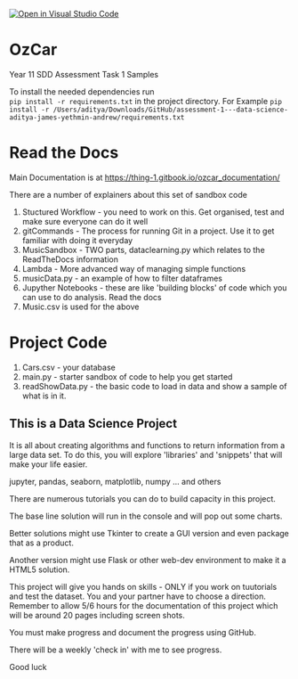 [![Open in Visual Studio Code](https://classroom.github.com/assets/open-in-vscode-c66648af7eb3fe8bc4f294546bfd86ef473780cde1dea487d3c4ff354943c9ae.svg)](https://classroom.github.com/online_ide?assignment_repo_id=10246316&assignment_repo_type=AssignmentRepo)
# OzCar
Year 11 SDD Assessment Task 1 Samples

To install the needed dependencies run  
`pip install -r requirements.txt`
in the project directory. For Example `pip install -r /Users/aditya/Downloads/GitHub/assessment-1---data-science-aditya-james-yethmin-andrew/requirements.txt`

# Read the Docs
Main Documentation is at https://thing-1.gitbook.io/ozcar_documentation/

There are a number of explainers about this set of sandbox code

1. Stuctured Workflow - you need to work on this. Get organised, test and make sure everyone can do it well
2. gitCommands - The process for running Git in a project. Use it to get familiar with doing it everyday
3. MusicSandbox - TWO parts, dataclearning.py which relates to the ReadTheDocs information
4. Lambda - More advanced way of managing simple functions
5. musicData.py - an example of how to filter dataframes
6. Jupyther Notebooks - these are like 'building blocks' of code which you can use to do analysis. Read the docs
7. Music.csv is used for the above

# Project Code
1. Cars.csv - your database
2. main.py - starter sandbox of code to help you get started
3. readShowData.py - the basic code to load in data and show a sample of what is in it.


## This is a Data Science Project
It is all about creating algorithms and functions to return information
from a large data set. To do this, you will explore 'libraries' and 'snippets'
that will make your life easier.

jupyter, pandas, seaborn, matplotlib, numpy ... and others

There are numerous tutorials you can do to build capacity in this project.

The base line solution will run in the console and will pop out some charts.

Better solutions might use Tkinter to create a GUI version and even package that as a product.

Another version might use Flask or other web-dev environment to make it a HTML5 solution.

This project will give you hands on skills - ONLY if you work on tuutorials and test the dataset. You and your partner have to choose a direction. Remember to allow 5/6 hours for the documentation of this project which will be around 20 pages including screen shots.

You must make progress and document the progress using GitHub.

There will be a weekly 'check in' with me to see progress.

Good luck
